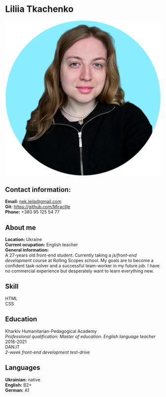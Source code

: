 # Liliia Tkachenko
![my photo](personal-photo.png)
## Contact information:
**Email:** nek.leila@gmail.com  
**Git:** https://github.com/Miracllle  
**Phone:** +380 95 125 54 77  
## About me
**Location:** Ukraine  
**Current ocupation:** English teacher  
**General information:**  
A 27-years old front-end student. Currently taking a *js/front-end development* course at Rolling Scopes school. My goals are to become a confident task-solver and a successful team-worker in my future job. I have no commercial experience but desperately want to learn everything new.
## Skill
HTML  
CSS  
## Education  
Kharkiv Humanitarian-Pedagogical Academy  
*Professional qualification: Master of education. English language teacher*  
2016-2021  
DAN.IT   
*2-week front-end development test-drive*  
## Languages  
**Ukrainian:** native  
**English:** B2+  
**German:** A1

